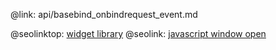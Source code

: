 @link: api/basebind_onbindrequest_event.md

@seolinktop: [widget library](https://webix.com)
@seolink: [javascript window open](https://webix.com/widget/window/)